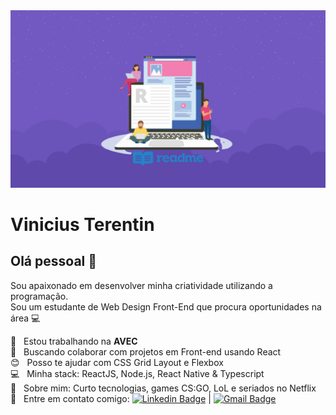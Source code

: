 <img width="auto" src="https://github.com/terentinv/terentinv/blob/master/como-fazer-um-bom-readme-preview.png?raw=true">


# Vinicius Terentin

## Olá pessoal 👋
Sou apaixonado em desenvolver minha criatividade utilizando a programação.<br/>
Sou um estudante de Web Design Front-End que procura oportunidades na área  :computer:

  :barber: &nbsp;  Estou trabalhando na **AVEC**
 <br/> :purple_heart: &nbsp; Buscando colaborar com projetos em Front-end usando React
 <br/> :blush: &nbsp; Posso te ajudar com CSS Grid Layout e Flexbox
 <br/> :computer: &nbsp; Minha stack: ReactJS, Node.js, React Native & Typescript
 <br/> 💬  &nbsp; Sobre mim: Curto tecnologias, games CS:GO, LoL e seriados no Netflix
 <br/> :email: &nbsp; Entre em contato comigo: [![Linkedin Badge](https://img.shields.io/badge/-ViniciusTerentin-blue?style=flat-square&logo=Linkedin&logoColor=white&link=https://www.linkedin.com/in/vinicius-terentin/)](https://www.linkedin.com/in/vinicius-terentin/) 
| 
[![Gmail Badge](https://img.shields.io/badge/-terentinvinicius@gmail.com-c14438?style=flat-square&logo=Gmail&logoColor=white&link=mailto:terentinvinicius@gmail.com)](mailto:terentinvinicius@gmail.com)
